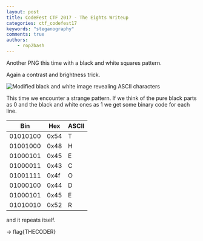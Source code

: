 ```yaml
---
layout: post
title: CodeFest CTF 2017 - The Eights Writeup
categories: ctf_codefest17
keywords: "steganography"
comments: true
authors:
    - rop2bash
---
```




Another PNG this time with a black and white squares pattern.

Again a contrast and brightness trick.

<img class="img-responsive" src="{{ site-url }}/assets/codefest17/dots.png" alt="Modified black and white image revealing ASCII characters">

This time we encounter a strange pattern.
If we think of the pure black parts as 0 and the black and white ones as 1 we get some binary code for each line.

<table class="table">
    <thead>
        <tr>
            <th>Bin</th>
            <th>Hex</th>
            <th>ASCII</th>
        </tr>
    </thead>
    <tbody>
        <tr>
            <td>01010100</td>
            <td>0x54</td>
            <td>T</td>
        </tr>
        <tr>
            <td>01001000</td>
            <td>0x48</td>
            <td>H</td>
        </tr>
        <tr>
            <td>01000101</td>
            <td>0x45</td>
            <td>E</td>
        </tr>
        <tr>
            <td>01000011</td>
            <td>0x43</td>
            <td>C</td>
        </tr>
        <tr>
            <td>01001111</td>
            <td>0x4f</td>
            <td>O</td>
        </tr>
        <tr>
            <td>01000100</td>
            <td>0x44</td>
            <td>D</td>
        </tr>
        <tr>
            <td>01000101</td>
            <td>0x45</td>
            <td>E</td>
        </tr>
        <tr>
            <td>01010010</td>
            <td>0x52</td>
            <td>R</td>
        </tr>
    </tbody>
</table>

and it repeats itself.

-> flag{THECODER}
